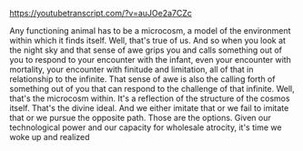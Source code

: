 https://youtubetranscript.com/?v=auJOe2a7CZc

 Any functioning animal has to be a microcosm, a model of the environment within which it finds itself. Well, that's true of us. And so when you look at the night sky and that sense of awe grips you and calls something out of you to respond to your encounter with the infant, even your encounter with mortality, your encounter with finitude and limitation, all of that in relationship to the infinite. That sense of awe is also the calling forth of something out of you that can respond to the challenge of that infinite. Well, that's the microcosm within. It's a reflection of the structure of the cosmos itself. That's the divine ideal. And we either imitate that or we fail to imitate that or we pursue the opposite path. Those are the options. Given our technological power and our capacity for wholesale atrocity, it's time we woke up and realized
